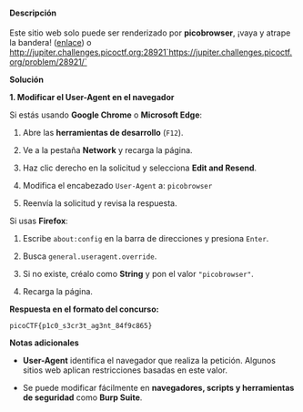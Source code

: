 #### Descripción

Este sitio web solo puede ser renderizado por **picobrowser**, ¡vaya y atrape la bandera! ([enlace](https://jupiter.challenges.picoctf.org/problem/28921/)) o http://jupiter.challenges.picoctf.org:28921`https://jupiter.challenges.picoctf.org/problem/28921/`

 **Solución**

**1. Modificar el User-Agent en el navegador**

Si estás usando **Google Chrome** o **Microsoft Edge**:

1. Abre las **herramientas de desarrollo** (`F12`).
    
2. Ve a la pestaña **Network** y recarga la página.
    
3. Haz clic derecho en la solicitud y selecciona **Edit and Resend**.
    
4. Modifica el encabezado `User-Agent` a:
    `picobrowser`
    
5. Reenvía la solicitud y revisa la respuesta.
    

Si usas **Firefox**:

1. Escribe `about:config` en la barra de direcciones y presiona `Enter`.
    
2. Busca `general.useragent.override`.
    
3. Si no existe, créalo como **String** y pon el valor `"picobrowser"`.
    
4. Recarga la página.
    

 **Respuesta en el formato del concurso:**

`picoCTF{p1c0_s3cr3t_ag3nt_84f9c865}`

**Notas adicionales**

- **User-Agent** identifica el navegador que realiza la petición. Algunos sitios web aplican restricciones basadas en este valor.
    
- Se puede modificar fácilmente en **navegadores, scripts y herramientas de seguridad** como **Burp Suite**.